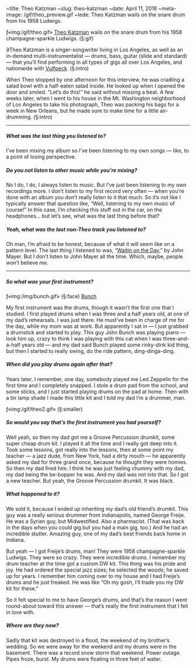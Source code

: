~title: Theo Katzman
~slug: theo-katzman
~date: April 11, 2016
~meta-image: /gif/theo_preview.gif
~lede: Theo Katzman wails on the snare drum from his 1958 Ludwigs.

ƒ«img:/gif/theo.gif» [Theo Katzman](http://www.theokatzman.com/) wails on the snare drum from his 1958 champagne-sparkle Ludwigs. (§:gif)

∂Theo Katzman is a singer-songwriter living in Los Angeles, as well as an in-demand multi-instrumentalist — drums, bass, guitar (slide and standard) — that you’ll find performing in all types of gigs all over Los Angeles, and nationwide with [Vulfpeck](http://vulfpeck.com/). (§:intro)

When Theo stopped by one afternoon for this interview, he was cradling a salad bowl with a half-eaten salad inside. He looked up when I opened the door and smiled. “Let’s do this!” he said without missing a beat. A few weeks later, when I went to his house in the Mt. Washington neighborhood of Los Angeles to take his photograph, Theo was packing his bags for a week in New Orleans, but he made sure to make time for a little air-drumming. (§:intro) 

___

##### What was the last thing you listened to?

I’ve been mixing my album so I’ve been listening to my own songs — like, to a point of losing perspective.

##### Do you not listen to other music while you’re mixing?

No I do, I do, I always listen to music. But I’ve just been listening to my own recordings more. I don’t listen to my first record very often — when you’re done with an album you don’t really listen to it that much. So it’s not like I typically answer that question like, “Well, listening to my own music of course!” In this case, I’m checking this stuff out in the car, on the headphones… but let’s see, what was the last thing before that?

##### Yeah, what was the last non-Theo track you listened to?

Oh man, I’m afraid to be honest, because of what it will seem like on a pattern level. The last thing I listened to was, “[Waitin on the Day](/sound/waitin-on-the-day.m4a),” by John Mayer. But I don’t listen to John Mayer all the time. Which, maybe, people won’t believe me.

___

##### So what was your first instrument?

ƒ«img:/img/bunch.gif» (§:face) [Bunch](https://en.wikipedia.org/wiki/John%5FBunch)

My first instrument was the drums, though it wasn’t the first one that I studied. I first played drums when I was three and a half years old, at one of my dad’s rehearsals. I was just there. He must’ve been in charge of me for the day, while my mom was at work. But apparently I sat in — I just grabbed a drumstick and started to play. This guy John Bunch was playing piano — look him up, crazy to think I was playing with this cat when I was three-and-a-half years old — and my dad said Bunch played some rinky-dink kid thing, but then I started to really swing, do the ride pattern, ding-dinga-ding.

##### When did you play drums again after that?

Years later, I remember, one day, somebody played me Led Zeppelin for the first time and I completely snapped. I stole a drum pad from the school, and some sticks, and I just started playing drums on the pad at home. Then with a tin lamp shade I made this little kit and I told my dad I’m a drummer, man.

ƒ«img:/gif/theo2.gif» (§:smaller)

##### So would you say that’s the first instrument you had yourself?

Well yeah, so then my dad got me a Groove Percussion drumkit, some super cheap drum kit. I played it all the time and I really got deep into it. Took some lessons, got really into the lessons, then at some point my teacher — a jazz dude, from New York, had a dirty mouth — he apparently asked my dad for three grand once, because he thought they were homies. So then my dad fired him. I think he was just feeling chummy with my dad, my dad being the be-bopper he was. And my dad was not into that. So I got a new teacher. But yeah, the Groove Percussion drumkit. It was black.

##### What happened to it?

We sold it, because I ended up inheriting my dad’s old friend’s drumkit. This guy was a really serious drummer from Indianapolis, named George Freije. He was a Syrian guy, but Midwestified. Also a pharmacist. (That was back in the days when you could gig but you had a main gig, too.) And he had an incredible stutter. Amazing guy, one of my dad’s best friends back home in Indiana.

But yeah — I got Freije’s drums, man! They were 1958 champagne-sparkle Ludwigs. They were so crazy. They were incredible drums. I remember my drum teacher at the time got a custom DW kit. This thing was his pride and joy. He had ordered the special jazz sizes; he selected the woods; he saved up for years. I remember him coming over to my house and I had Freije’s drums and he just freaked. He was like “Oh my gosh, I’ll trade you my DW kit for these.”

So it felt special to me to have George’s drums, and that’s the reason I went round-about toward this answer — that’s really the first instrument that I fell in love with.

##### Where are they now?

Sadly that kit was destroyed in a flood, the weekend of my brother’s wedding. So we were away for the weekend and my drums were in the basement. There was a record snow storm that weekend. Power outage. Pipes froze, burst. My drums were floating in three feet of water.

